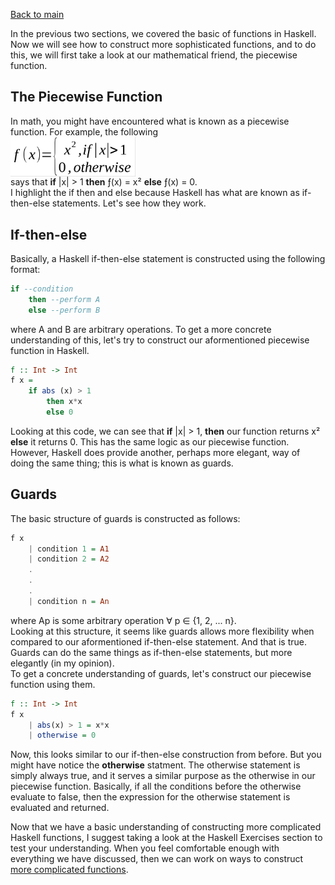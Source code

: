 [Back to main](https://jd-anabi.github.io/functional-programming/)  

In the previous two sections, we covered the basic of functions in Haskell. Now we will see 
how to construct more sophisticated functions, and to do this, we will first take a look at 
our mathematical friend, the piecewise function.

## The Piecewise Function
In math, you might have encountered what is known as a piecewise function. For example, the 
following  
<img src="https://github.com/jd-anabi/functional-programming/blob/gh-pages/equations/piecewise.png" align="center" width="200">  
says that **if** |x| &gt; 1 **then** &fnof;(x) = x&sup2; **else** &fnof;(x) = 0.  
I highlight the if then and else because Haskell has what are known as 
if-then-else statements. Let's see how they work.

## If-then-else
Basically, a Haskell if-then-else statement is constructed using the following format:
```haskell
if --condition
    then --perform A
    else --perform B
```
where A and B are arbitrary operations. To get a more concrete understanding of this, let's 
try to construct our aformentioned piecewise function in Haskell.
```haskell
f :: Int -> Int
f x = 
    if abs (x) > 1
        then x*x
        else 0
```
Looking at this code, we can see that **if** |x| &gt; 1, **then** our function returns x&sup2; **else** it returns 0. 
This has the same logic as our piecewise function. However, Haskell does provide another, perhaps more elegant, way 
of doing the same thing; this is what is known as guards.

## Guards
The basic structure of guards is constructed as follows:
```haskell
f x
    | condition 1 = A1
    | condition 2 = A2
    .
    .
    .
    | condition n = An
```
where Ap is some arbitrary operation &forall; p &isin; {1, 2, ... n}.  
Looking at this structure, it seems like guards allows more flexibility when compared to our aformentioned if-then-else 
statement. And that is true. Guards can do the same things as if-then-else statements, but more elegantly (in my opinion).  
To get a concrete understanding of guards, let's construct our piecewise function using them.
```haskell
f :: Int -> Int
f x
    | abs(x) > 1 = x*x
    | otherwise = 0
```
Now, this looks similar to our if-then-else construction from before. But you might have notice the **otherwise** statment. 
The otherwise statement is simply always true, and it serves a similar purpose as the otherwise in our piecewise function. 
Basically, if all the conditions before the otherwise evaluate to false, then the expression for the otherwise statement is
evaluated and returned.  

Now that we have a basic understanding of constructing more complicated Haskell functions, I suggest taking a look at the 
Haskell Exercises section to test your understanding. When you feel comfortable enough with everything we have discussed, 
then we can work on ways to construct [more complicated functions](https://jd-anabi.github.io/functional-programming/functions-wthin-functions).
